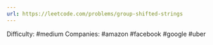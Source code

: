 ```yaml
---
url: https://leetcode.com/problems/group-shifted-strings
---
```


Difficulty: #medium
Companies: #amazon #facebook #google #uber